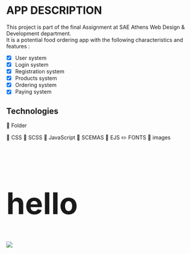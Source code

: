 # APP DESCRIPTION

This project is part of the final Assignment at SAE Athens Web Design & Development department.
<br />
It is a potential food ordering app with the following characteristics and features :
<br />

- [x] User system
- [x] Login system
- [x] Registration system
- [x] Products system
- [x] Ordering system
- [x] Paying system
      <br />

## Technologies

:file_folder: Folder

:blue_book: CSS
:closed_book: SCSS
:ledger: JavaScript
:green_book: SCEMAS
:orange_book: EJS
:pencil2: FONTS
:art: images

<h1 style="font-size : 80px;"> hello </h1>
<progressive-image>
<img src="./public/images/404.jpg">
</progressive-image>
